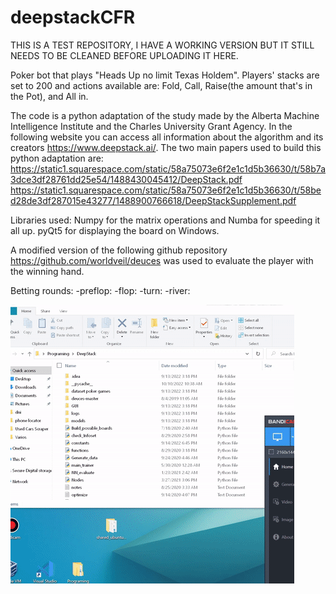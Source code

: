 # deepstackCFR 

THIS IS A TEST REPOSITORY, I HAVE A WORKING VERSION BUT IT STILL NEEDS TO BE CLEANED BEFORE UPLOADING IT HERE.

Poker bot that plays "Heads Up no limit Texas Holdem".
Players' stacks are set to 200 and actions available are: Fold, Call, Raise(the amount that's in the Pot), and All in.

The code is a python adaptation of the study made by the Alberta Machine Intelligence Institute and the Charles University Grant Agency.
In the following website you can access all information about the algorithm and its creators https://www.deepstack.ai/.
The two main papers used to build this python adaptation are:
https://static1.squarespace.com/static/58a75073e6f2e1c1d5b36630/t/58b7a3dce3df28761dd25e54/1488430045412/DeepStack.pdf
https://static1.squarespace.com/static/58a75073e6f2e1c1d5b36630/t/58bed28de3df287015e43277/1488900766618/DeepStackSupplement.pdf

Libraries used:
Numpy for the matrix operations and Numba for speeding it all up.
pyQt5 for displaying the board on Windows.

A modified version of the following github repository https://github.com/worldveil/deuces was used to evaluate the player with the winning hand.

Betting rounds:
-preflop: 
-flop:
-turn:
-river:

![](https://github.com/alvarezbatet/deepstackCFR/blob/main/test-gif.gif)
